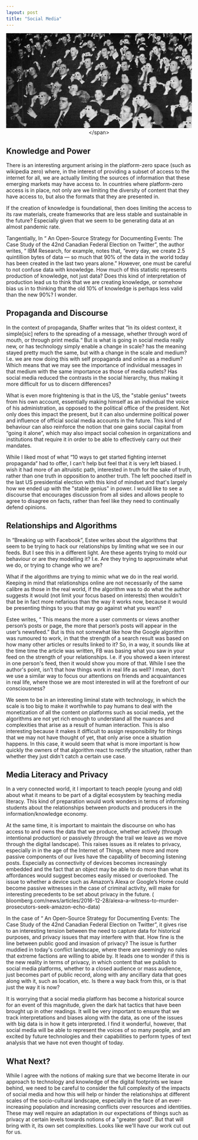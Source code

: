 ```yaml
---
layout: post
title: "Social Media"
---
```

<span style="display:block;text-align:center">![Vintage black and white image of a crowd in a movie theatre wearing cardboard 3D glasses and staring towards a screen](/images/3d-crowd.jpg "Credit: http://surelyyourenotserious.com/share/Blog/Movies/3DAudience.jpg")</span>

## Knowledge and Power

There is an interesting argument arising in the platform-zero space (such as wikipedia zero) where, in the interest of providing a subset of access to the internet for all, we are actually limiting the sources of information that these emerging markets may have access to. In countries where platform-zero access is in place, not only are we limiting the diversity of content that they have access to, but also the formats that they are presented in.
  
If the creation of knowledge is foundational, then does limiting the access to its raw materials, create frameworks that are less stable and sustainable in the future? Especially given that we seem to be generating data at an almost pandemic rate.
  
Tangentially, In “ An Open-Source Strategy for Documenting Events: The Case Study of the 42nd Canadian Federal Election on Twitter”, the author writes, “ IBM Research, for example, notes that, “every day, we create 2.5 quintillion bytes of data — so much that 90% of the data in the world today has been created in the last two years alone.” However, one must be careful to not confuse data with knowledge. How much of this statistic represents production of knowledge, not just data? Does this kind of interpretation of production lead us to think that we are creating knowledge, or somehow bias us in to thinking that the old 10% of knowledge is perhaps less valid than the new 90%? I wonder.

## Propaganda and Discourse

In the context of propaganda, Shaffer writes that “In its oldest context, it simple[sic] refers to the spreading of a message, whether through word of mouth, or through print media.“ But is what is going in social media really new, or has technology simply enable a change in scale? has the meaning stayed pretty much the same, but with a change in the scale and medium? I.e. we are now doing this with self propaganda and online as a medium? Which means that we may see the importance of individual messages in that medium with the same importance as those of media outlets? Has social media reduced the contrasts in the social hierarchy, thus making it more difficult for us to discern differences?
  
What is even more frightening is that in the US, the "stable genius" tweets from his own account, essentially making himself as an individual the voice of his administration, as opposed to the political office of the president. Not only does this impact the present, but it can also undermine political power and influence of official social media accounts in the future. This kind of behaviour can also reinforce the notion that one gains social capital from “going it alone”, which may also impact social cohesion in organizations and institutions that require it in order to be able to effectively carry out their mandates.
  
While I liked most of what “10 ways to get started fighting internet propaganda“ had to offer, I can't help but feel that it is very left biased. I wish it had more of an altruistic path, interested in truth for the sake of truth, rather than one truth in opposition to another truth. The left pooched itself in the last US presidential election with this kind of mindset and that's largely how we ended up with the "stable genius" in power. I would like to see a discourse that encourages discussion from all sides and allows people to agree to disagree on facts, rather than feel like they need to continually defend opinions.

## Relationships and Algorithms

In “Breaking up with Facebook”, Estee writes about the algorithms that seem to be trying to hack our relationships by limiting what we see in our feeds. But I see this in a different light. Are these agents trying to mold our behaviour or are they modelling it? I.e. Are they trying to approximate what we do, or trying to change who we are?
  
What if the algorithms are trying to mimic what we do in the real world. Keeping in mind that relationships online are not necessarily of the same calibre as those in the real world, if the algorithm was to do what the author suggests it would (not limit your focus based on interests) then wouldn't that be in fact more nefarious than the way it works now, because it would be presenting things to you that may go against what you want?
  
Estee writes, “ This means the more a user comments or views another person’s posts or page, the more that person’s posts will appear in the user’s newsfeed.” But is this not somewhat like how the Google algorithm was rumoured to work, in that the strength of a search result was based on how many other articles or results linked to it? So, in a way, it sounds like at the time time the article was written, FB was basing what you saw in your feed on the strength of your relationships. I.e. if you showed a keen interest in one person's feed, then it would show you more of that. While I see the author's point, isn't that how things work in real life as well? I mean, don't we use a similar way to focus our attentions on friends and acquaintances in real life, where those we are most interested in will at the forefront of our consciousness?
  
We seem to be in an interesting liminal state with technology, in which the scale is too big to make it worthwhile to pay humans to deal with the monetization of all the content on platforms such as social media, yet the algorithms are not yet rich enough to understand all the nuances and complexities that arise as a result of human interaction. This is also interesting because it makes it difficult to assign responsibility for things that we may not have thought of yet, that only arise once a situation happens. In this case, it would seem that what is more important is how quickly the owners of that algorithm react to rectify the situation, rather than whether they just didn't catch a certain use case.

## Media Literacy and Privacy

In a very connected world, it I important to teach people (young and old) about what it means to be part of a digital ecosystem by teaching media literacy. This kind of preparation would work wonders in terms of informing students about the relationships between products and producers in the information/knowledge economy.
  
At the same time, it is important to maintain the discourse on who has access to and owns the data that we produce, whether actively (through intentional production) or passively (through the trail we leave as we move through the digital landscape). This raises issues as it relates to privacy, especially in in the age of the Internet of Things, where more and more passive components of our lives have the capability of becoming listening posts. Especially as connectivity of devices becomes increasingly embedded and the fact that an object may be able to do more than what its affordances would suggest becomes easily missed or overlooked. The issue to whether a device such as Amazon’s Alexa or Google’s Home could become passive witnesses in the case of criminal activity, will make for interesting precedents to be set about privacy in the future. ( bloomberg.com/news/articles/2016-12-28/alexa-a-witness-to-murder-prosecutors-seek-amazon-echo-data)
  
In the case of “ An Open-Source Strategy for Documenting Events: The Case Study of the 42nd Canadian Federal Election on Twitter”, it gives rise to an interesting tension between the need to capture data for historical purposes, and privacy issues that may interfere with that. How fine is the line between public good and invasion of privacy? The issue is further muddied in today's conflict landscape, where there are seemingly no rules that extreme factions are willing to abide by. It leads one to wonder if this is the new reality in terms of privacy, in which content that we publish to social media platforms, whether to a closed audience or mass audience, just becomes part of public record, along with any ancillary data that goes along with it, such as location, etc. Is there a way back from this, or is that just the way it is now?
  
It is worrying that a social media platform has become a historical source for an event of this magnitude, given the dark hat tactics that have been brought up in other readings. It will be very important to ensure that we track interpretations and biases along with the data, as one of the issues with big data is in how it gets interpreted. I find it wonderful, however, that social media will be able to represent the voices of so many people, and am excited by future technologies and their capabilities to perform types of text analysis that we have not even thought of today.
  
  ## What Next?

While I agree with the notions of making sure that we become literate in our approach to technology and knowledge of the digital footprints we leave behind, we need to be careful to consider the full complexity of the impacts of social media and how this will help or hinder the relationships at different scales of the socio-cultural landscape, especially in the face of an ever-increasing population and increasing conflicts over resources and identities. These may well require an adaptation in our expectations of things such as privacy at certain levels towards notions of a "greater good". But that will bring with it, its own set complexities. Looks like we'll have our work cut out for us.


